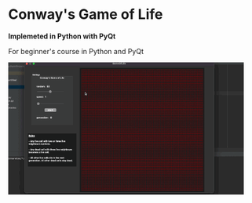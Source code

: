 # Conway's Game of Life
**Implemeted in Python with PyQt**


For beginner's course in Python and PyQt


![screen](./pics/GoL.gif)


